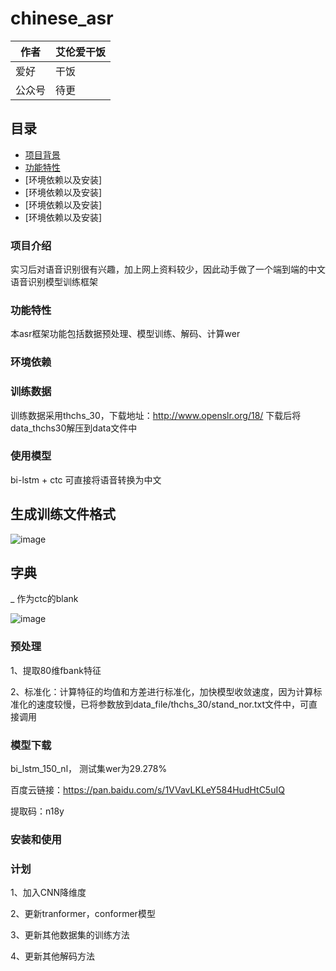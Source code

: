# chinese_asr

|作者|艾伦爱干饭|
|----|----|
|爱好|干饭|
|公众号|待更|

## 目录
* [项目背景](#项目背景)
* [功能特性](#文本)
* [环境依赖以及安装]
* [环境依赖以及安装]
* [环境依赖以及安装]
* [环境依赖以及安装]
### 项目介绍
实习后对语音识别很有兴趣，加上网上资料较少，因此动手做了一个端到端的中文语音识别模型训练框架
### 功能特性
本asr框架功能包括数据预处理、模型训练、解码、计算wer

### 环境依赖
### 训练数据
训练数据采用thchs_30，下载地址：http://www.openslr.org/18/
下载后将data_thchs30解压到data文件中
### 使用模型
bi-lstm  + ctc
可直接将语音转换为中文

## 生成训练文件格式
![image](https://user-images.githubusercontent.com/53568883/142419223-2640cd2c-8479-4a92-b977-798eb5136298.png)

## 字典
_ 作为ctc的blank

![image](https://user-images.githubusercontent.com/53568883/142418123-b8314cbc-c091-493e-a394-9eb59175c44c.png)

### 预处理
1、提取80维fbank特征

2、标准化：计算特征的均值和方差进行标准化，加快模型收敛速度，因为计算标准化的速度较慢，已将参数放到data_file/thchs_30/stand_nor.txt文件中，可直接调用

### 模型下载

bi_lstm_150_nl， 测试集wer为29.278% 

百度云链接：https://pan.baidu.com/s/1VVavLKLeY584HudHtC5uIQ  

提取码：n18y

### 安装和使用

### 计划
1、加入CNN降维度

2、更新tranformer，conformer模型

3、更新其他数据集的训练方法

4、更新其他解码方法

